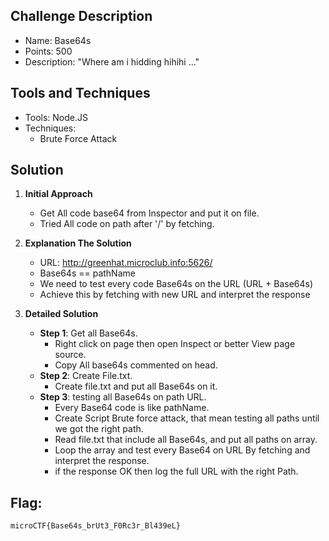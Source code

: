 ## Challenge Description

-   Name: Base64s
-   Points: 500
-   Description: "Where am i hidding hihihi ..."

## Tools and Techniques

-   Tools: Node.JS
-   Techniques:
	- Brute Force Attack

## Solution

1.  **Initial Approach**
    
    -   Get All code base64 from Inspector and put it on file.
    -   Tried All code on path after '/' by fetching.
 
2.  **Explanation The Solution**
    -   URL: http://greenhat.microclub.info:5626/
    -   Base64s == pathName
    -   We need to test every code Base64s on the URL (URL + Base64s)
    -   Achieve this by fetching with new URL and interpret the response

3.  **Detailed Solution**
    
    -   **Step 1**: Get all Base64s.
        -   Right click on page then open Inspect or better View page source.
        -   Copy All base64s commented on head.
    -   **Step 2**: Create File.txt.
        -   Create file.txt and put all Base64s on it.
    -   **Step 3**: testing all Base64s on path URL.
        -   Every Base64 code is like pathName.
        -   Create Script Brute force attack, that mean testing all paths until we got the right path.
        -   Read file.txt that include all Base64s, and put all paths on array.
        <!-- -   create function named bruteForceAttack(), the function do fetching of all paths and see the response. -->
        -   Loop the array and test every Base64 on URL By fetching and interpret the response.
        -   if the response OK then log the full URL with the right Path.

## Flag:
`microCTF{Base64s_brUt3_F0Rc3r_Bl439eL}`
